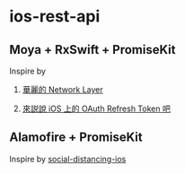 # ios-rest-api
## Moya + RxSwift + PromiseKit
Inspire by 
    
   1. [華麗的 Network Layer](https://davidlinnn.medium.com/%E8%8F%AF%E9%BA%97%E7%9A%84-network-layer-c5c664dcca47)
    
   2. [來説說 iOS 上的 OAuth Refresh Token 吧](https://davidlinnn.medium.com/%E4%BE%86%E8%AA%AC%E8%AA%AA-ios-%E4%B8%8A%E7%9A%84-oauth-refresh-token-%E5%90%A7-27c94c935063)
    
## Alamofire + PromiseKit
Inspire by [social-distancing-ios](https://github.com/ailabstw/social-distancing-ios)
